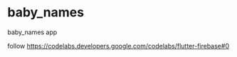 # baby_names

baby_names app

follow https://codelabs.developers.google.com/codelabs/flutter-firebase#0

